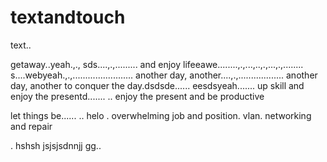 # textandtouch
text..

getaway..yeah.,.,
sds....,.,.........
and enjoy lifeeawe........,.,...,..,.,...,.,........
s....webyeah.,.,........................
another day, another....,.,..................
another day, another to conquer the day.dsdsde......
eesdsyeah.......
up skill and enjoy the presentd.......
..
enjoy the present and be productive 

let things be......
..
helo
. overwhelming job and position. vlan. networking and repair

.
hshsh
jsjsjsdnnjj
gg..
